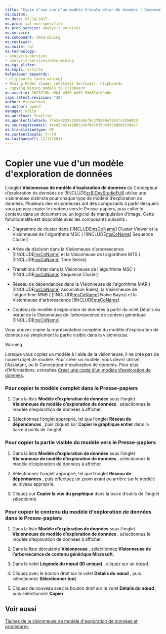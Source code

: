 ```yaml
---
title: "Copie d’une vue d’un modèle d’exploration de données | Documents Microsoft"
ms.custom: 
ms.date: 03/14/2017
ms.prod: sql-non-specified
ms.prod_service: analysis-services
ms.service: 
ms.component: data-mining
ms.reviewer: 
ms.suite: sql
ms.technology:
- analysis-services
- analysis-services/data-mining
ms.tgt_pltfrm: 
ms.topic: article
helpviewer_keywords:
- clipboards [data mining]
- Mining Model Viewer [Analysis Services], clipboards
- copying mining models to clipboard
ms.assetid: 768372db-e5b4-4990-b459-03d854fd9a6d
caps.latest.revision: "38"
author: Minewiskan
ms.author: owend
manager: kfile
ms.workload: Inactive
ms.openlocfilehash: 77e2e0228532d7a0ef9c379200ef063fc84b8430
ms.sourcegitcommit: 44cd5c651488b5296fb679f6d43f50d068339a27
ms.translationtype: MT
ms.contentlocale: fr-FR
ms.lasthandoff: 11/17/2017
---
```

# <a name="copy-a-view-of-a-mining-model"></a>Copier une vue d'un modèle d'exploration de données
  L’onglet **Visionneuse de modèle d’exploration de données** du Concepteur d’exploration de données de [!INCLUDE[ssBIDevStudioFull](../../includes/ssbidevstudiofull-md.md)] utilise une visionneuse distincte pour chaque type de modèle d’exploration de données. Plusieurs des visionneuses ont des composants à partir desquels vous pouvez copier le contenu vers le Presse-papiers, puis coller le contenu dans un document ou un logiciel de manipulation d'image. Cette fonctionnalité est disponible avec les composants suivants :  
  
-   Diagramme de cluster dans [!INCLUDE[msCoName](../../includes/msconame-md.md)] Cluster Viewer et la Visionneuse de l'algorithme MSC ( [!INCLUDE[msCoName](../../includes/msconame-md.md)] Sequence Cluster)  
  
-   Arbre de décision dans la Visionneuse d’arborescence [!INCLUDE[msCoName](../../includes/msconame-md.md)] et la Visionneuse de l’algorithme MTS ( [!INCLUDE[msCoName](../../includes/msconame-md.md)] Time Series)  
  
-   Transitions d'état dans la Visionneuse de l'algorithme MSC ( [!INCLUDE[msCoName](../../includes/msconame-md.md)] Sequence Cluster)  
  
-   Réseau de dépendances dans la Visionneuse de l'algorithme MAR ( [!INCLUDE[msCoName](../../includes/msconame-md.md)] Association Rules), la Visionneuse de l'algorithme MNB ( [!INCLUDE[msCoName](../../includes/msconame-md.md)] Naive Bayes) et la Visionneuse d'arborescence [!INCLUDE[msCoName](../../includes/msconame-md.md)]  
  
-   Contenu du modèle d’exploration de données à partir du volet Détails du nœud de la Visionneuse de l’arborescence de contenu générique [!INCLUDE[msCoName](../../includes/msconame-md.md)]  
  
 Vous pouvez copier la représentation complète du modèle d'exploration de données ou simplement la partie visible dans la visionneuse.  
  
> [!WARNING]  
>  Lorsque vous copiez un modèle à l'aide de la visionneuse, il ne crée pas de nouvel objet de modèle. Pour créer un modèle, vous devez utiliser l'Assistant, ou le Concepteur d'exploration de données. Pour plus d’informations, consultez [Créer une copie d’un modèle d’exploration de données](../../analysis-services/data-mining/make-a-copy-of-a-mining-model.md).  
  
### <a name="to-copy-the-complete-model-to-the-clipboard"></a>Pour copier le modèle complet dans le Presse-papiers  
  
1.  Dans la liste **Modèle d’exploration de données** sous l’onglet **Visionneuse de modèle d’exploration de données** , sélectionnez le modèle d’exploration de données à afficher.  
  
2.  Sélectionnez l’onglet approprié, tel que l’onglet **Réseau de dépendances** , puis cliquez sur **Copier le graphique entier** dans la barre d’outils de l’onglet.  
  
### <a name="to-copy-the-visible-piece-of-the-model-to-the-clipboard"></a>Pour copier la partie visible du modèle vers le Presse-papiers  
  
1.  Dans la liste **Modèle d’exploration de données** sous l’onglet **Visionneuse de modèle d’exploration de données** , sélectionnez le modèle d’exploration de données à afficher.  
  
2.  Sélectionnez l’onglet approprié, tel que l’onglet **Réseau de dépendances** , puis effectuez un zoom avant ou arrière sur le modèle au niveau approprié.  
  
3.  Cliquez sur **Copier la vue du graphique** dans la barre d’outils de l’onglet sélectionné.  
  
### <a name="to-copy-the-mining-model-content-to-the-clipboard"></a>Pour copier le contenu du modèle d'exploration de données dans le Presse-papiers  
  
1.  Dans la liste **Modèle d’exploration de données** sous l’onglet **Visionneuse de modèle d’exploration de données** , sélectionnez le modèle d’exploration de données à afficher.  
  
2.  Dans la liste déroulante **Visionneuse** , sélectionnez **Visionneuse de l’arborescence de contenu générique Microsoft**.  
  
3.  Dans le volet **Légende du nœud (ID unique)** , cliquez sur un nœud.  
  
4.  Cliquez avec le bouton droit sur le volet **Détails du nœud** , puis sélectionnez **Sélectionner tout**.  
  
5.  Cliquez de nouveau avec le bouton droit sur le volet **Détails du nœud** , puis sélectionnez **Copier**.  
  
## <a name="see-also"></a>Voir aussi  
 [Tâches de la visionneuse de modèle d'exploration de données et procédures](../../analysis-services/data-mining/mining-model-viewer-tasks-and-how-tos.md)  
  
  
